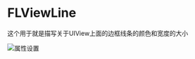 # FLViewLine
这个用于就是描写关于UIView上面的边框线条的颜色和宽度的大小

![属性设置](://github.com/helinyu/FLViewLine/blob/master/Snip20160304_3.png)
